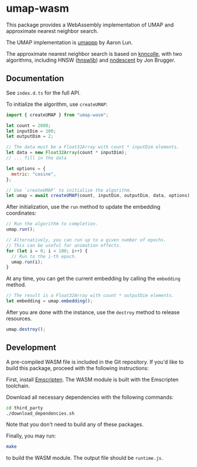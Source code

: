 # umap-wasm

This package provides a WebAssembly implementation of UMAP and approximate nearest neighbor search.

The UMAP implementation is [umappp](https://github.com/libscran/umappp/) by Aaron Lun.

The approximate nearest neighbor search is based on [knncolle](https://github.com/knncolle/knncolle), with two algorithms, including HNSW ([hnswlib](https://github.com/nmslib/hnswlib)) and [nndescent](https://github.com/brj0/nndescent) by Jon Brugger.

## Documentation

See `index.d.ts` for the full API.

To initialize the algorithm, use `createUMAP`:

```js
import { createUMAP } from "umap-wasm";

let count = 2000;
let inputDim = 100;
let outputDim = 2;

// The data must be a Float32Array with count * inputDim elements.
let data = new Float32Array(count * inputDim);
// ... fill in the data

let options = {
  metric: "cosine",
};

// Use `createUMAP` to initialize the algorithm.
let umap = await createUMAP(count, inputDim, outputDim, data, options);
```

After initialization, use the `run` method to update the embedding coordinates:

```js
// Run the algorithm to completion.
umap.run();

// Alternatively, you can run up to a given number of epochs.
// This can be useful for animation effects.
for (let i = 0; i < 100; i++) {
  // Run to the i-th epoch.
  umap.run(i);
}
```

At any time, you can get the current embedding by calling the `embedding` method.

```js
// The result is a Float32Array with count * outputDim elements.
let embedding = umap.embedding();
```

After you are done with the instance, use the `destroy` method to release resources.

```js
umap.destroy();
```

## Development

A pre-compiled WASM file is included in the Git repository. If you'd like to build this package, proceed with the following instructions:

First, install [Emscripten](https://emscripten.org/).
The WASM module is built with the Emscripten toolchain.

Download all necessary dependencies with the following commands:

```bash
cd third_party
./download_dependencies.sh
```

Note that you don't need to build any of these packages.

Finally, you may run:

```bash
make
```

to build the WASM module. The output file should be `runtime.js`.
